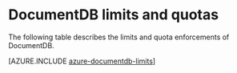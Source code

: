 <properties 
	pageTitle="DocumentDB limits and quotas | Windows Azure" 
	description="Learn about the limits and quota enforcements of DocumentDB. Review quotas for using the Azure database services."
	keywords="Quotas, database, documentdb, azure, Microsoft azure"
	services="documentdb" 
	authors="mimig1" 
	manager="jhubbard" 
	editor="cgronlun" 
	documentationCenter=""/>

<tags
	ms.service="documentdb"
	ms.date="09/23/2015"
	wacn.date=""/>


# DocumentDB limits and quotas

The following table describes the limits and quota enforcements of DocumentDB. 

<!-- deleted by customization
[AZURE.INCLUDE [azure-documentdb-limits](../includes/azure-documentdb-limits.md)]
-->
<!-- keep by customization: begin -->
[AZURE.INCLUDE [azure-documentdb-limits](../../includes/azure-documentdb-limits.md)]
<!-- keep by customization: end -->
